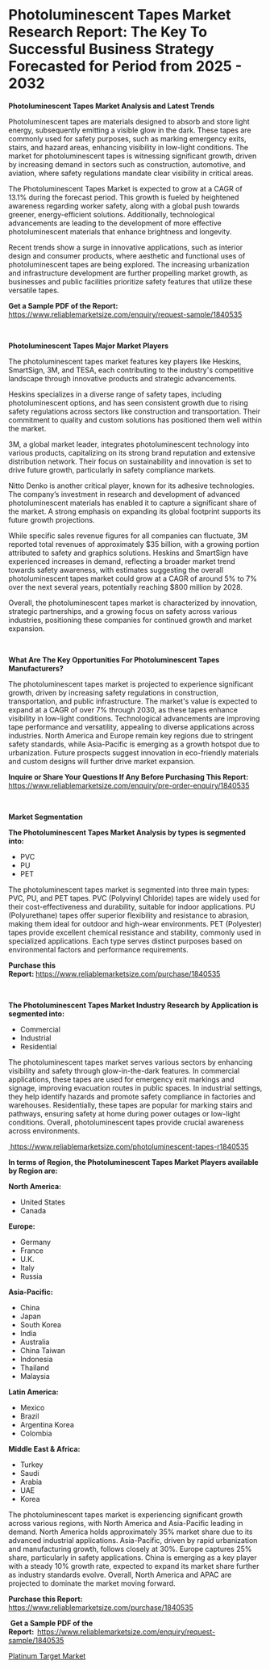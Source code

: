 <p><h1>Photoluminescent Tapes Market Research Report: The Key To Successful Business Strategy Forecasted for Period from 2025 - 2032</h1></p><p><strong>Photoluminescent Tapes Market Analysis and Latest Trends</strong></p>
<p><p>Photoluminescent tapes are materials designed to absorb and store light energy, subsequently emitting a visible glow in the dark. These tapes are commonly used for safety purposes, such as marking emergency exits, stairs, and hazard areas, enhancing visibility in low-light conditions. The market for photoluminescent tapes is witnessing significant growth, driven by increasing demand in sectors such as construction, automotive, and aviation, where safety regulations mandate clear visibility in critical areas.</p><p>The Photoluminescent Tapes Market is expected to grow at a CAGR of 13.1% during the forecast period. This growth is fueled by heightened awareness regarding worker safety, along with a global push towards greener, energy-efficient solutions. Additionally, technological advancements are leading to the development of more effective photoluminescent materials that enhance brightness and longevity.</p><p>Recent trends show a surge in innovative applications, such as interior design and consumer products, where aesthetic and functional uses of photoluminescent tapes are being explored. The increasing urbanization and infrastructure development are further propelling market growth, as businesses and public facilities prioritize safety features that utilize these versatile tapes.</p></p>
<p><strong>Get a Sample PDF of the Report:&nbsp;</strong> <a href="https://www.reliablemarketsize.com/enquiry/request-sample/1840535?utm_campaign=2640&utm_medium=2&utm_source=Github&utm_content=ia&utm_term=01042025&utm_id=photoluminescent-tapes">https://www.reliablemarketsize.com/enquiry/request-sample/1840535</a></p>
<p>&nbsp;</p>
<p><strong>Photoluminescent Tapes Major Market Players</strong></p>
<p><p>The photoluminescent tapes market features key players like Heskins, SmartSign, 3M, and TESA, each contributing to the industry's competitive landscape through innovative products and strategic advancements.</p><p>Heskins specializes in a diverse range of safety tapes, including photoluminescent options, and has seen consistent growth due to rising safety regulations across sectors like construction and transportation. Their commitment to quality and custom solutions has positioned them well within the market.</p><p>3M, a global market leader, integrates photoluminescent technology into various products, capitalizing on its strong brand reputation and extensive distribution network. Their focus on sustainability and innovation is set to drive future growth, particularly in safety compliance markets.</p><p>Nitto Denko is another critical player, known for its adhesive technologies. The company’s investment in research and development of advanced photoluminescent materials has enabled it to capture a significant share of the market. A strong emphasis on expanding its global footprint supports its future growth projections.</p><p>While specific sales revenue figures for all companies can fluctuate, 3M reported total revenues of approximately $35 billion, with a growing portion attributed to safety and graphics solutions. Heskins and SmartSign have experienced increases in demand, reflecting a broader market trend towards safety awareness, with estimates suggesting the overall photoluminescent tapes market could grow at a CAGR of around 5% to 7% over the next several years, potentially reaching $800 million by 2028.</p><p>Overall, the photoluminescent tapes market is characterized by innovation, strategic partnerships, and a growing focus on safety across various industries, positioning these companies for continued growth and market expansion.</p></p>
<p>&nbsp;</p>
<p><strong>What Are The Key Opportunities For Photoluminescent Tapes Manufacturers?</strong></p>
<p><p>The photoluminescent tapes market is projected to experience significant growth, driven by increasing safety regulations in construction, transportation, and public infrastructure. The market's value is expected to expand at a CAGR of over 7% through 2030, as these tapes enhance visibility in low-light conditions. Technological advancements are improving tape performance and versatility, appealing to diverse applications across industries. North America and Europe remain key regions due to stringent safety standards, while Asia-Pacific is emerging as a growth hotspot due to urbanization. Future prospects suggest innovation in eco-friendly materials and custom designs will further drive market expansion.</p></p>
<p><strong>Inquire or Share Your Questions If Any Before Purchasing This Report:</strong> <a href="https://www.reliablemarketsize.com/enquiry/pre-order-enquiry/1840535?utm_campaign=2640&utm_medium=2&utm_source=Github&utm_content=ia&utm_term=01042025&utm_id=photoluminescent-tapes">https://www.reliablemarketsize.com/enquiry/pre-order-enquiry/1840535</a></p>
<p>&nbsp;</p>
<p><strong>Market Segmentation</strong></p>
<p><strong>The Photoluminescent Tapes Market Analysis by types is segmented into:</strong></p>
<p><ul><li>PVC</li><li>PU</li><li>PET</li></ul></p>
<p><p>The photoluminescent tapes market is segmented into three main types: PVC, PU, and PET tapes. PVC (Polyvinyl Chloride) tapes are widely used for their cost-effectiveness and durability, suitable for indoor applications. PU (Polyurethane) tapes offer superior flexibility and resistance to abrasion, making them ideal for outdoor and high-wear environments. PET (Polyester) tapes provide excellent chemical resistance and stability, commonly used in specialized applications. Each type serves distinct purposes based on environmental factors and performance requirements.</p></p>
<p><strong>Purchase this Report:&nbsp;</strong><a href="https://www.reliablemarketsize.com/purchase/1840535?utm_campaign=2640&utm_medium=2&utm_source=Github&utm_content=ia&utm_term=01042025&utm_id=photoluminescent-tapes">https://www.reliablemarketsize.com/purchase/1840535</a></p>
<p>&nbsp;</p>
<p><strong>The Photoluminescent Tapes Market Industry Research by Application is segmented into:</strong></p>
<p><ul><li>Commercial</li><li>Industrial</li><li>Residential</li></ul></p>
<p><p>The photoluminescent tapes market serves various sectors by enhancing visibility and safety through glow-in-the-dark features. In commercial applications, these tapes are used for emergency exit markings and signage, improving evacuation routes in public spaces. In industrial settings, they help identify hazards and promote safety compliance in factories and warehouses. Residentially, these tapes are popular for marking stairs and pathways, ensuring safety at home during power outages or low-light conditions. Overall, photoluminescent tapes provide crucial awareness across environments.</p></p>
<p><a href="https://www.reliablemarketsize.com/photoluminescent-tapes-r1840535?utm_campaign=2640&utm_medium=2&utm_source=Github&utm_content=ia&utm_term=01042025&utm_id=photoluminescent-tapes">&nbsp;https://www.reliablemarketsize.com/photoluminescent-tapes-r1840535</a></p>
<p><strong>In terms of Region, the Photoluminescent Tapes Market Players available by Region are:</strong></p>
<p>
    <p> <strong> North America: </strong>
        <ul>
            <li>United States</li>
            <li>Canada</li>
        </ul>
        </p> 
    <p> <strong> Europe: </strong>
        <ul>
            <li>Germany</li>
            <li>France</li>
            <li>U.K.</li>
            <li>Italy</li>
            <li>Russia</li>
        </ul>
        </p> 
    <p> <strong> Asia-Pacific: </strong>
        <ul>
            <li>China</li>
            <li>Japan</li>
            <li>South Korea</li>
            <li>India</li>
            <li>Australia</li>
            <li>China Taiwan</li>
            <li>Indonesia</li>
            <li>Thailand</li>
            <li>Malaysia</li>
        </ul>
        </p> 
    <p> <strong> Latin America: </strong>
        <ul>
            <li>Mexico</li>
            <li>Brazil</li>
            <li>Argentina Korea</li>
            <li>Colombia</li>
        </ul>
        </p> 
    <p> <strong> Middle East & Africa: </strong>
        <ul>
            <li>Turkey</li>
            <li>Saudi</li>
            <li>Arabia</li>
            <li>UAE</li>
            <li>Korea</li>
        </ul>
    </p>
    </p>
<p><p>The photoluminescent tapes market is experiencing significant growth across various regions, with North America and Asia-Pacific leading in demand. North America holds approximately 35% market share due to its advanced industrial applications. Asia-Pacific, driven by rapid urbanization and manufacturing growth, follows closely at 30%. Europe captures 25% share, particularly in safety applications. China is emerging as a key player with a steady 10% growth rate, expected to expand its market share further as industry standards evolve. Overall, North America and APAC are projected to dominate the market moving forward.</p></p>
<p><strong>Purchase this Report: </strong><a href="https://www.reliablemarketsize.com/purchase/1840535?utm_campaign=2640&utm_medium=2&utm_source=Github&utm_content=ia&utm_term=01042025&utm_id=photoluminescent-tapes">https://www.reliablemarketsize.com/purchase/1840535</a></p>
<p>&nbsp;<strong>Get a Sample PDF of the Report:&nbsp;&nbsp;</strong><a href="https://www.reliablemarketsize.com/enquiry/request-sample/1840535?utm_campaign=2640&utm_medium=2&utm_source=Github&utm_content=ia&utm_term=01042025&utm_id=photoluminescent-tapes">https://www.reliablemarketsize.com/enquiry/request-sample/1840535</a></p>
<p><strong></strong></p>
<p><p><a href="https://github.com/schwminh2001101/Market-Research-Report-List-1/blob/main/platinum-target-market.md?utm_campaign=2640&utm_medium=2&utm_source=Github&utm_content=ia&utm_term=01042025&utm_id=photoluminescent-tapes">Platinum Target Market</a></p></p>